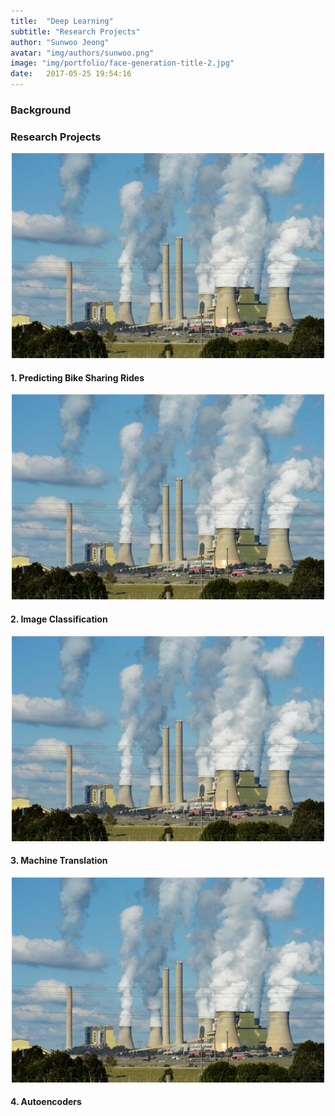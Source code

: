 ```yaml
---
title:  "Deep Learning"
subtitle: "Research Projects"
author: "Sunwoo Jeong"
avatar: "img/authors/sunwoo.png"
image: "img/portfolio/face-generation-title-2.jpg"
date:   2017-05-25 19:54:16
---
```


### Background

### Research Projects

<center> <img src="/img/fossil-fuel.jpg"/> </center>

#### 1. Predicting Bike Sharing Rides

<center> <img src="/img/fossil-fuel.jpg"/> </center>

#### 2. Image Classification

<center> <img src="/img/fossil-fuel.jpg"/> </center>

#### 3. Machine Translation

<center> <img src="/img/fossil-fuel.jpg"/> </center>

#### 4. Autoencoders

